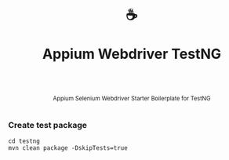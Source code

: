 <div align="center">
  <h1>
    <br/>
    ☕️
    <br />
    <br />
    Appium Webdriver TestNG
    <br />
    <br />
  </h1>
  <sup>
    <br />
 Appium Selenium Webdriver Starter Boilerplate for TestNG</em>
    <br />
    <br />
    </div>


### Create test package
```
cd testng
mvn clean package -DskipTests=true
```